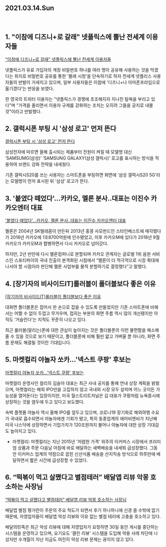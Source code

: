 ## 2021.03.14.Sun

​    

## 1. "이참에 디즈니+로 갈래" 넷플릭스에 뿔난 전세계 이용자들

["이참에 디즈니+로 갈래" 넷플릭스에 뿔난 전세계 이용자들](https://news.naver.com/main/read.nhn?mode=LSD&mid=shm&sid1=105&oid=015&aid=0004512695)

넷플릭스가 유료 가입자의 계정 비밀번호 하나를 여러 명이 공유해 사용하는 것을 막겠다는 취지로 비밀번호 공유를 통한 '몰래 시청'을 단속하기로 하자 전세계 넷플리스 사용자들의 반발이 거세지고 있으며, 일부 사용자들은 이참에 '디즈니+나 아마존프라임으로 옮기겠다'는 반응을 보였다.

한 영국의 트위터 이용자는 "넷플릭스가 경쟁에 초조해지자 지나친 탐욕을 부리고 있다"며 "가격을 올리면서 이용자 규제를 강화하는 조치는 오히려 그들을 궁지로 내몰 것"이라고 반발했다.



## 2. 갤럭시폰 부팅 시 '삼성 로고' 먼저 뜬다

[갤럭시폰 부팅 시 '삼성 로고' 먼저 뜬다](https://news.naver.com/main/read.nhn?mode=LSD&mid=shm&sid1=105&oid=018&aid=0004874940)

삼성전자에 따르면 올해 출시되는 제품부터 전원이 켜질 때 모델명 대신 ‘SAMSUMG(삼성)’ ‘SAMSUNG GALAXY(삼성 갤럭시)’ 로고를 표시하는 방식을 적용하여 브랜드 강화 전략을 내세웠다.

기존 갤럭시S20를 쓰는 사용자는 스마트폰을 부팅하면 화면에 ‘삼성 갤럭시S20 5G’라는 모델명이 먼저 표시된 뒤 ‘삼성’ 로고가 뜬다.



## 3. '붙였다 떼었다'…카카오, 멜론 분사..대표는 이진수 카카오엔터 대표

['붙였다 떼었다'…카카오, 멜론 분사..대표는 이진수 카카오엔터 대표](https://news.naver.com/main/read.nhn?mode=LSD&mid=shm&sid1=105&oid=018&aid=0004874827)

멜론은 2004년 SK텔레콤이 만든뒤 2013년 홍콩 사모펀드인 스타인베스트에 매각됐다가 2016년 카카오에 1조8700억원에 인수됐었고, 이후 카카오M에 있다가 2018년 9월 카카오가 카카오M과 합병하면서 다시 카카오로 넘어갔다.

하지만, 2년 반만에 다시 멜론컴퍼니로 분할되며 카카오 관계자는 글로벌 1위 음원 서비스인 스포티파이의 국내 진출이 본격화된 시점에서 “멜론이 더 적극적으로 시장 확대에 나서야 할 시점이라 판단해 멜론 사업부를 물적 분할하기로 결정했다”고 말했다.



## 4. [장기자의 비사이드IT]롤러블이 폴더블보다 좋은 이유

[[장기자의 비사이드IT]롤러블이 폴더블보다 좋은 이유](https://news.naver.com/main/read.nhn?mode=LSD&mid=shm&sid1=105&oid=018&aid=0004874626)

대화면 폴더블폰은 접어서 한 손으로 잡을 수 있도록 만들었지만 기존 스마트폰에 비해서는 어쩔 수 없이 두껍고 무거우며, 접히는 부분의 화면 주름 역시 많이 개선됐지만 아직도 ‘거슬린다’는 지적도 꾸준히 나오고 있다.

최근 롤러블(말리는)폰에 대한 관심이 높아지는 것은 폴더블폰의 이런 불편함을 해소해 줄 수 있을 것으로 보기 때문이고, 폴더블폰에 비해 훨씬 얇고 가벼울 뿐 아니라, 화면 주름 문제도 해결될 것이란 기대입니다.



## 5. 마켓컬리 야놀자 쏘카…'넥스트 쿠팡' 후보는

[마켓컬리 야놀자 쏘카…'넥스트 쿠팡' 후보는](https://news.naver.com/main/read.nhn?mode=LSD&mid=shm&sid1=105&oid=009&aid=0004762779)

마켓컬리 운영사인 컬리의 김슬아 대표는 최근 사내 공지를 통해 연내 상장 계획을 밝혔으며,  마켓컬리는 해외 IPO만을 고집하지 않고 국내외 시장 모두 살피며 어느 곳이든 가능성을 열어둔다는 입장이지만, 미국 월스트리트저널은 김 대표가 쿠팡처럼 뉴욕증시에 상장하는 것을 염두에 두고 있다고 보도했다.

숙박 플랫폼 야놀자 역시 올해 IPO를 앞두고 있으며, 코로나19 장기화로 해외여행 수요가 국내로 흡수되면서 야놀자에겐 기회가 됐고, 특히 동종업계의 에어비앤비가 지난해 미국 나스닥에 상장하면서 기업가치가 120조원까지 불어나 야놀자에 대한 상장 기대감도 높아지고 있다.

* 마켓컬리: 마켓컬리는 지난 2015년 '저렴한 가격' 위주의 이커머스 시장에서 프리미엄 상품과 주문 다음날 아침에 바로 배달하는 새벽배송을 내세워 급성장했다. 그동안 이커머스 업계의 약점으로 꼽힌 신선식품 배송을 산지직송 방식으로 하루만에 배달하면서 짧은 시간에 급성장할 수 있었다.



## 6. “떡볶이 먹고 살쪘다고 별점테러” 배달앱 리뷰 악몽 호소하는 사장님

[“떡볶이 먹고 살쪘다고 별점테러” 배달앱 리뷰 악몽 호소하는 사장님](https://news.naver.com/main/read.nhn?mode=LSD&mid=shm&sid1=105&oid=016&aid=0001806259)

배달앱 별점 평가란이 주문의 주요 척도가 되면서 후기 하나하나에 신경 쓸 수밖에 없기 때문에,  자영업자들이 배달앱 악성 리뷰와 이유 없는 별점 테러에 고충을 호소하고 있다. 

배달의민족은 최근 악성 리뷰에 대해 자영업자가 요청하면 30일 동안 게시를 중단하는 시스템을 운영하고 있으며, 요기요도 ‘클린 리뷰’ 시스템을 도입해 악용 사례 차단에 나섰지만 수개월이 지난 지금도 여전히 악성 리뷰 문제는 끊이지 않고 있다.